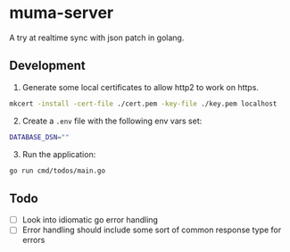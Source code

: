 # muma-server

A try at realtime sync with json patch in golang.

## Development

1. Generate some local certificates to allow http2 to work on https.

```bash
mkcert -install -cert-file ./cert.pem -key-file ./key.pem localhost
```

2. Create a `.env` file with the following env vars set:

```bash
DATABASE_DSN=""
```

3. Run the application:

```bash
go run cmd/todos/main.go
```

## Todo

- [ ] Look into idiomatic go error handling
- [ ] Error handling should include some sort of common response type for errors
